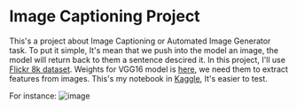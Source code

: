 # Image Captioning Project
This's a project about Image Captioning or Automated Image Generator task. To put it simple, It's mean that we push into the model an image, the model will return back to them a sentence descired it. 
In this project, I'll use [Flickr 8k dataset](https://www.kaggle.com/datasets/adityajn105/flickr8k). Weights for VGG16 model is [here](https://github.com/fchollet/deep-learning-models/releases/download/v0.1/vgg16_weights_tf_dim_ordering_tf_kernels.h5), we need them to extract features from images. This's my notebook in [Kaggle](https://www.kaggle.com/code/biminhc/image-captioning-and-inference/notebook), It's easier to test.

For instance:
![image](https://miro.medium.com/max/1400/1*6BFOIdSHlk24Z3DFEakvnQ.png)



